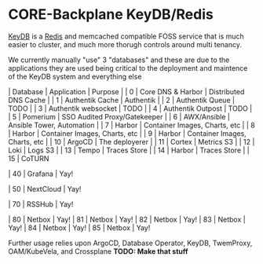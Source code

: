 # CORE-Backplane KeyDB/Redis

[KeyDB]() is a [Redis]() and memcached compatible FOSS service that is much easier to cluster, and much more thorugh controls around multi tenancy.

We currently manually "use" 3 "databases" and these are due to the applications they are used being critical to the deployment and maintence of the KeyDB system and everything else

| Database | Application         | Purpose                           |
|    0     | Core DNS & Harbor   | Distributed DNS Cache             |
|    1     | Authentik Cache     | Authentik                         |
|    2     | Authentik Queue     | TODO                              |
|    3     | Authentik websocket | TODO                              |
|    4     | Authentik Outpost   | TODO                              |
| 5        | Pomerium            | SSO Audited Proxy/Gatekeeper      |
| 6        | AWX/Ansible         | Ansible Tower, Automation         |
| 7        | Harbor              | Container Images, Charts, etc     |
| 8        | Harbor              | Container Images, Charts, etc     |
| 9        | Harbor              | Container Images, Charts, etc     |
| 10       | ArgoCD              | The deployerer                    |
| 11       | Cortex              | Metrics S3                        |
| 12       | Loki                | Logs S3                           |
| 13       | Tempo               | Traces Store                      |
| 14       | Harbor               | Traces Store                      |
| 15       | CoTURN    


| 40 | Grafana | Yay!

| 50 | NextCloud | Yay!

| 70 | RSSHub | Yay!

| 80 | Netbox | Yay!
| 81 | Netbox | Yay!
| 82 | Netbox | Yay!
| 83 | Netbox | Yay!
| 84 | Netbox | Yay!
| 85 | Netbox | Yay!


Further usage relies upon ArgoCD, Database Operator, KeyDB, TwemProxy, OAM/KubeVela, and Crossplane ****TODO: Make that stuff****
